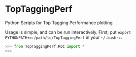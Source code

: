 TopTaggingPerf
==============

Python Scripts for Top Tagging Performance plotting

Usage is simple, and can be run interactively. First, put `export PYTHONPATH+=:/path/to/TopTaggingPerf` in your `~/.bashrc`. 

```python
>>> from TopTaggingPerf.ROC import *
>>> 
```
